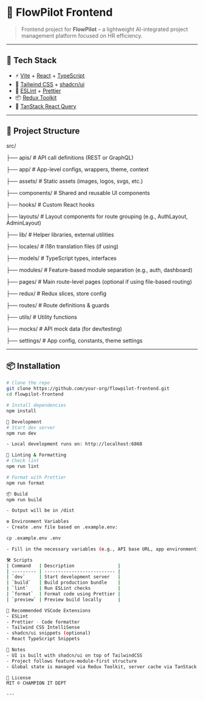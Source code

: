 # 🧭 FlowPilot Frontend

> Frontend project for **FlowPilot** – a lightweight AI-integrated project management platform focused on HR efficiency.

---

## 🚀 Tech Stack

- ⚡️ [Vite](https://vitejs.dev/) + [React](https://react.dev/) + [TypeScript](https://www.typescriptlang.org/)
- 💅 [Tailwind CSS](https://tailwindcss.com/) + [shadcn/ui](https://ui.shadcn.com/)
- 🔧 [ESLint](https://eslint.org/) + [Prettier](https://prettier.io/)
- 📦 [Redux Toolkit](https://redux-toolkit.js.org/)
- 🔁 [TanStack React Query](https://tanstack.com/query/latest)

---

## 📁 Project Structure

src/

├── apis/ # API call definitions (REST or GraphQL)

├── app/ # App-level configs, wrappers, theme, context

├── assets/ # Static assets (images, logos, svgs, etc.)

├── components/ # Shared and reusable UI components

├── hooks/ # Custom React hooks

├── layouts/ # Layout components for route grouping (e.g., AuthLayout, AdminLayout)

├── lib/ # Helper libraries, external utilities

├── locales/ # i18n translation files (if using)

├── models/ # TypeScript types, interfaces

├── modules/ # Feature-based module separation (e.g., auth, dashboard)

├── pages/ # Main route-level pages (optional if using file-based routing)

├── redux/ # Redux slices, store config

├── routes/ # Route definitions & guards

├── utils/ # Utility functions

├── mocks/ # API mock data (for dev/testing)

├── settings/ # App config, constants, theme settings

---

## 📦 Installation

```bash
# Clone the repo
git clone https://github.com/your-org/flowpilot-frontend.git
cd flowpilot-frontend

# Install dependencies
npm install

🧪 Development
# Start dev server
npm run dev

- Local development runs on: http://localhost:6868

🧹 Linting & Formatting
# Check lint
npm run lint

# Format with Prettier
npm run format

📦 Build
npm run build

- Output will be in /dist

⚙️ Environment Variables
- Create .env file based on .example.env:

cp .example.env .env

- Fill in the necessary variables (e.g., API base URL, app environment).

🛠 Scripts
| Command   | Description                |
| --------- | -------------------------- |
| `dev`     | Start development server   |
| `build`   | Build production bundle    |
| `lint`    | Run ESLint checks          |
| `format`  | Format code using Prettier |
| `preview` | Preview build locally      |

🧩 Recommended VSCode Extensions
- ESLint
- Prettier - Code formatter
- Tailwind CSS IntelliSense
- shadcn/ui snippets (optional)
- React TypeScript Snippets

🧠 Notes
- UI is built with shadcn/ui on top of TailwindCSS
- Project follows feature-module-first structure
- Global state is managed via Redux Toolkit, server cache via TanStack React Query

📜 License
MIT © CHAMPION IT DEPT

---

